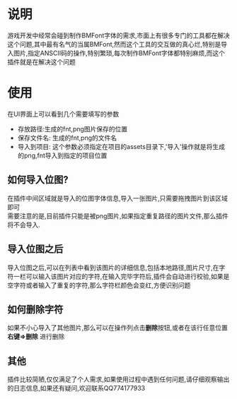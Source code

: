 # 说明
游戏开发中经常会碰到制作BMFont字体的需求,市面上有很多专门的工具都在解决这个问题,其中最有名气的当属BMFont,然而这个工具的交互做的真心烂,特别是导入图片,指定ANSCII码的操作,特别繁琐,每次制作BMFont字体都特别麻烦,而这个插件就是在解决这个问题
# 使用
在UI界面上可以看到几个需要填写的参数
- 存放路径:生成的fnt,png图片保存的位置
- 保存文件名: 生成的fnt,png的文件名
- 导入到项目: 这个参数必须指定在项目的assets目录下,'导入'操作就是将生成的png,fnt导入到指定的项目位置
## 如何导入位图?
在插件中间区域就是导入的位图字体信息,导入一张图片,只需要拖拽图片到该区域即可   
需要注意的是,目前插件只能是被png图片,如果指定重复路径的图片文件,那么插件将不会导入.
## 导入位图之后
导入位图之后,可以在列表中看到该图片的详细信息,包括本地路径,图片尺寸,在字符一栏可以输入该图片对应的字符,在输入完毕字符后,插件会自动进行校验,如果是空字符或者输入了重复的字符,那么字符栏颜色会变红,方便识别问题
## 如何删除字符
如果不小心导入了其他图片,那么可以在操作列点击**删除**按钮,或者在该行任意位置**右键=>删除** 进行删除
## 其他
插件比较简陋,仅仅满足了个人需求,如果使用过程中遇到任何问题,请仔细观察输出的日志信息,如果还有疑问,欢迎联系QQ774177933